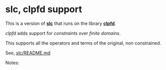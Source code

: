# slc, clpfd support
This is a version of [**slc**](https://github.com/j2e2/slc) that runs on the library [**clpfd**](http://www.swi-prolog.org/pldoc/man?section=clpb).

*clpfd* adds support for *constraints* over *finite domains*.

This supports all the operators and terms of the original, non constrained.

See, [slc/README.md](https://github.com/j2e2/slc/blob/master/README.md)

Notes:

